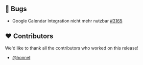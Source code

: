 ## 🐞 Bugs

- Google Calendar Integration nicht mehr nutzbar [#3165](https://github.com/synyx/urlaubsverwaltung/issues/3165)

## ❤️ Contributors

We'd like to thank all the contributors who worked on this release!

- [@honnel](https://github.com/honnel)
